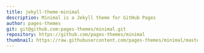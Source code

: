 ```yaml
---
title: jekyll-theme-minimal
description: Minimal is a Jekyll theme for GitHub Pages
author: pages-themes
git: git@github.com:pages-themes/minimal.git
repository: https://github.com/pages-themes/minimal
thumbnail: https://raw.githubusercontent.com/pages-themes/minimal/master/thumbnail.png
---
```

